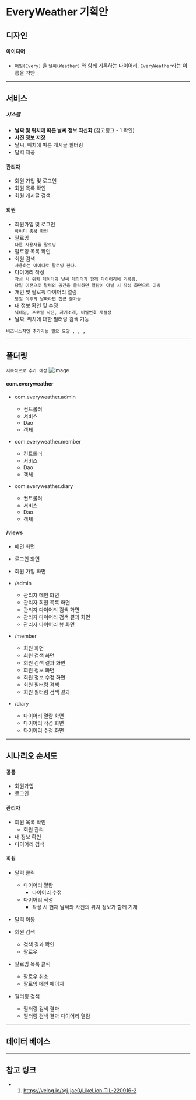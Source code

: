 # EveryWeather 기획안



## 디자인
#### 아이디어
- `매일(Every)` 을 `날씨(Weather)` 와 함께 기록하는 다이어리. `EveryWeather`라는 이름을 착안
  
<hr>

## 서비스
##### 시스템
- <b>날짜 및 위치에 따른 날씨 정보 최신화</b> (참고링크 - 1 확인)
- <b>사진 정보 저장</b>
- 날씨, 위치에 따른 게시글 필터링
- 달력 제공

#### 관리자
- 회원 가입 및 로그인
- 회원 목록 확인
- 회원 게시글 검색

#### 회원
- 회원가입 및 로그인
    <br>`아이디 중복 확인`
- 팔로잉
    <br>`다른 사용자를 팔로잉`
- 팔로잉 목록 확인
- 회원 검색
    <br>`사용하는 아이디로 팔로잉 한다.`
- 다이어리 작성
    <br>`작성 시 위치 데이터와 날씨 데이터가 함께 다이어리에 기록됨.`
    <br>`당일 이전으로 달력의 공간을 클릭하면 열람이 아닐 시 작성 화면으로 이동`
- 개인 및 팔로워 다이어리 열람
    <br>`당일 이후의 날짜라면 접근 불가능`
- 내 정보 확인 및 수정
    <br>`닉네임, 프로필 사진, 자기소개, 비밀번호 재설정`
- 날짜, 위치에 대한 필터링 검색 기능

`비즈니스적인 추가기능 필요 요망 , , , `
<hr>

## 폴더링
`지속적으로 추가 예정`
![image](https://github.com/seoseuo/WDRY/assets/90320005/b2e30123-99fa-4bc0-b27c-8154b4ed5f10)


#### com.everyweather
- com.everyweather.admin
  * 컨트롤러
  * 서비스
  * Dao
  * 객체
    
- com.everyweather.member
  * 컨트롤러
  * 서비스
  * Dao
  * 객체
    
- com.everyweather.diary
  * 컨트롤러
  * 서비스
  * Dao
  * 객체

#### /views
-  메인 화면
- 로그인 화면
- 회원 가입 화면
  
- /admin
  * 관리자 메인 화면
  * 관리자 회원 목록 화면
  * 관리자 다이어리 검색 화면
  * 관리자 다이어리 검색 결과 화면
  * 관리자 다이어리 뷰 화면

- /member
  * 회원 화면
  * 회원 검색 화면
  * 회원 검색 결과 화면
  * 회원 정보 화면
  * 회원 정보 수정 화면
  * 회원 필터링 검색
  * 회원 필터링 검색 결과
 
- /diary
  * 다이어리 열람 화면
  * 다이어리 작성 화면
  * 다이어리 수정 화면
<hr>

## 시나리오 순서도

#### 공통
- 회원가입  
- 로그인

#### 관리자
- 회원 목록 확인
    * 회원 관리
- 내 정보 확인
- 다이어리 검색

#### 회원
- 달력 클릭
    * 다이어리 열람
      + 다이어리 수정
    * 다이어리 작성
        - 작성 시 현재 날씨와 사진의 위치 정보가 함께 기재

- 달력 이동
- 회원 검색
    * 검색 결과 확인
    * 팔로우

- 팔로잉 목록 클릭
    * 팔로우 취소
    * 팔로잉 메인 페이지

- 필터링 검색
    * 필터링 검색 결과
    * 필터링 검색 결과 다이어리 열람
  
<hr>

## 데이터 베이스
<hr>

## 참고 링크
- 1. https://velog.io/@j-jae0/LikeLion-TIL-220916-2
